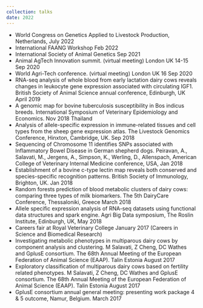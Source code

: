 ```yaml
---
collection: talks
date: 2022
---
```


- World Congress on Genetics Applied to Livestock Production, Netherlands, July 2022
- International FAANG Workshop Feb 2022
- International Society of Animal Genetics Sep 2021
- Animal AgTech Innovation summit. (virtual meeting) London UK 14-15 Sep 2020
- World Agri-Tech conference. (virtual meeting) London UK 16 Sep 2020
- RNA-seq analysis of whole blood from early lactation dairy cows reveals changes in leukocyte gene expression associated with circulating IGF1. British Society of Animal Science annual conference, Edinburgh, UK April 2019
- A genomic map for bovine tuberculosis susceptibility in Bos indicus breeds. International Symposium of Veterinary Epidemiology and Economics. Nov 2018 Thailand
- Analysis of allele-specific expression in immune-related tissues and cell types from the sheep gene expression atlas. The Livestock Genomics Conference, Hinxton, Cambridge, UK. Sep 2018
- Sequencing of Chromosome 11 identifies SNPs associated with Inflammatory Bowel Disease in German shepherd dogs. Peiravan, A., Salavati, M., Jergens, A., Simpson, K., Werling, D., Allenspach, American College of Veterinary Internal Medicine conference, USA, Jan 2018
- Establishment of a bovine c-type lectin map reveals both conserved and species-specific recognition patterns. British Society of Immunology, Brighton, UK. Jan 2018
- Random forests prediction of blood metabolic clusters of dairy cows: comparing three types of milk biomarkers. The 5th DairyCare Conference, Thessaloniki, Greece March 2018
- Allele specific expression analysis of RNA-seq datasets using functional data structures and spark engine. Agri Big Data symposium, The Roslin Institute, Edinburgh, UK, May 2018
- Careers fair at Royal Veterinary College January 2017 (Careers in Science and Biomedical Research)
- Investigating metabolic phenotypes in multiparous dairy cows by component analysis and clustering. M Salavati, Z Cheng, DC Wathes and GplusE consortium. The 68th Annual Meeting of the European Federation of Animal Science (EAAP). Talin Estonia August 2017
- Exploratory classification of multiparous dairy cows based on fertility related phenotypes. M Salavati, Z Cheng, DC Wathes and GplusE consortium. The 68th Annual Meeting of the European Federation of Animal Science (EAAP).  Talin Estonia August 2017
- GplusE consortium annual general meeting: presenting work package 4 & 5 outcome, Namur, Belgium. March 2017
